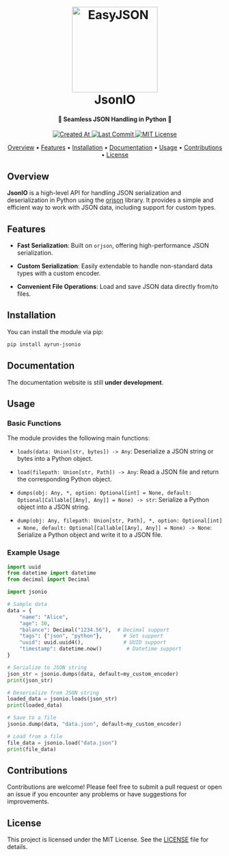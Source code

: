 <h1 align="center">
  <br>
  <a><img src="./assets/json_icon.png" alt="EasyJSON" width="200"></a>
  <br>
  JsonIO
  <br>
</h1>

<h4 align="center">🚀 Seamless JSON Handling in Python 🐍</h4>

<p align="center">
  <a href="https://github.com/itzAyrun/JsonIO">
    <img alt="Created At" src="https://img.shields.io/github/created-at/itzAyrun/JsonIO?logo=github">
  </a>
  <a href="https://github.com/itzAyrun/EasyJSON">
    <img alt="Last Commit" src="https://img.shields.io/github/last-commit/itzAyrun/JsonIO?logo=git">
  </a>
  <a href="./LICENSE">
    <img alt="MIT License" src="https://img.shields.io/github/license/itzAyrun/JsonIO?logo=securityscorecard">
  </a>
</p>

<p align="center">
  <a href="#overview">Overview</a> •
  <a href="#features">Features</a> •
  <a href="#installation">Installation</a> •
  <a href="#documentation">Documentation</a> •
  <a href="#usage">Usage</a> •
  <a href="#contributions">Contributions</a> •
  <a href="#license">License</a>
</p>

## Overview

**JsonIO** is a high-level API for handling JSON serialization and deserialization in Python using the [orjson](https://github.com/ijl/orjson) library. It provides a simple and efficient way to work with JSON data, including support for custom types.

## Features

- **Fast Serialization**: Built on `orjson`, offering high-performance JSON serialization.

- **Custom Serialization**: Easily extendable to handle non-standard data types with a custom encoder.

- **Convenient File Operations**: Load and save JSON data directly from/to files.

## Installation

You can install the module via pip:

```bash
pip install ayrun-jsonio
```

## Documentation

The documentation website is still **under development**.

## Usage

### Basic Functions

The module provides the following main functions:

- `loads(data: Union[str, bytes]) -> Any`: Deserialize a JSON string or bytes into a Python object.

- `load(filepath: Union[str, Path]) -> Any`: Read a JSON file and return the corresponding Python object.

- `dumps(obj: Any, *, option: Optional[int] = None, default: Optional[Callable[[Any], Any]] = None) -> str`: Serialize a Python object into a JSON string.

- `dump(obj: Any, filepath: Union[str, Path], *, option: Optional[int] = None, default: Optional[Callable[[Any], Any]] = None) -> None`: Serialize a Python object and write it to a JSON file.

### Example Usage

```python
import uuid
from datetime import datetime
from decimal import Decimal

import jsonio

# Sample data
data = {
    "name": "Alice",
    "age": 30,
    "balance": Decimal("1234.56"),  # Decimal support
    "tags": {"json", "python"},       # Set support
    "uuid": uuid.uuid4(),             # UUID support
    "timestamp": datetime.now()        # Datetime support
}

# Serialize to JSON string
json_str = jsonio.dumps(data, default=my_custom_encoder)
print(json_str)

# Deserialize from JSON string
loaded_data = jsonio.loads(json_str)
print(loaded_data)

# Save to a file
jsonio.dump(data, "data.json", default=my_custom_encoder)

# Load from a file
file_data = jsonio.load("data.json")
print(file_data)
```

## Contributions

Contributions are welcome! Please feel free to submit a pull request or open an issue if you encounter any problems or have suggestions for improvements.

## License

This project is licensed under the MIT License. See the [LICENSE](./LICENSE) file for details.
